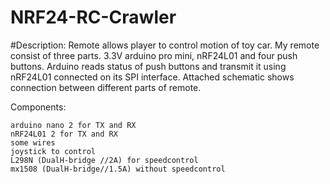 # NRF24-RC-Crawler

#Description: Remote allows player to control motion of toy car. My remote consist of three parts. 3.3V arduino pro mini, nRF24L01 and four push buttons. Arduino reads status of push buttons and transmit it using nRF24L01 connected on its SPI interface. Attached schematic shows connection between different parts of remote.

Components:

    arduino nano 2 for TX and RX
    nRF24L01 2 for TX and RX
    some wires
    joystick to control
    L298N (DualH-bridge //2A) for speedcontrol
    mx1508 (DualH-bridge//1.5A) without speedcontrol
    
